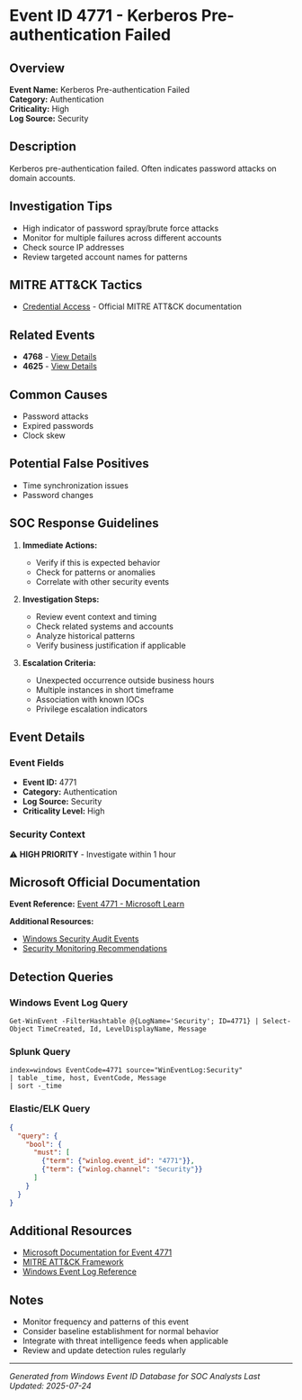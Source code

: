 # Event ID 4771 - Kerberos Pre-authentication Failed

## Overview
**Event Name:** Kerberos Pre-authentication Failed  
**Category:** Authentication  
**Criticality:** High  
**Log Source:** Security  

## Description
Kerberos pre-authentication failed. Often indicates password attacks on domain accounts.

## Investigation Tips
- High indicator of password spray/brute force attacks
- Monitor for multiple failures across different accounts
- Check source IP addresses
- Review targeted account names for patterns

## MITRE ATT&CK Tactics
- [Credential Access](https://attack.mitre.org/tactics/TA0006/) - Official MITRE ATT&CK documentation

## Related Events
- **4768** - [View Details](4768.md)
- **4625** - [View Details](4625.md)

## Common Causes
- Password attacks
- Expired passwords
- Clock skew

## Potential False Positives
- Time synchronization issues
- Password changes

## SOC Response Guidelines
1. **Immediate Actions:**
   - Verify if this is expected behavior
   - Check for patterns or anomalies
   - Correlate with other security events

2. **Investigation Steps:**
   - Review event context and timing
   - Check related systems and accounts
   - Analyze historical patterns
   - Verify business justification if applicable

3. **Escalation Criteria:**
   - Unexpected occurrence outside business hours
   - Multiple instances in short timeframe
   - Association with known IOCs
   - Privilege escalation indicators

## Event Details

### Event Fields
- **Event ID:** 4771
- **Category:** Authentication
- **Log Source:** Security
- **Criticality Level:** High

### Security Context
⚠️ **HIGH PRIORITY** - Investigate within 1 hour

## Microsoft Official Documentation
**Event Reference:** [Event 4771 - Microsoft Learn](https://learn.microsoft.com/en-us/previous-versions/windows/it-pro/windows-10/security/threat-protection/auditing/event-4771)

**Additional Resources:**
- [Windows Security Audit Events](https://learn.microsoft.com/en-us/windows/security/threat-protection/auditing/audit-events)
- [Security Monitoring Recommendations](https://learn.microsoft.com/en-us/windows-server/identity/ad-ds/plan/appendix-l--events-to-monitor)

## Detection Queries

### Windows Event Log Query
```
Get-WinEvent -FilterHashtable @{LogName='Security'; ID=4771} | Select-Object TimeCreated, Id, LevelDisplayName, Message
```

### Splunk Query
```spl
index=windows EventCode=4771 source="WinEventLog:Security"
| table _time, host, EventCode, Message
| sort -_time
```

### Elastic/ELK Query
```json
{
  "query": {
    "bool": {
      "must": [
        {"term": {"winlog.event_id": "4771"}},
        {"term": {"winlog.channel": "Security"}}
      ]
    }
  }
}
```

## Additional Resources
- [Microsoft Documentation for Event 4771](https://docs.microsoft.com/en-us/windows/security/threat-protection/auditing/event-4771)
- [MITRE ATT&CK Framework](https://attack.mitre.org/)
- [Windows Event Log Reference](https://docs.microsoft.com/en-us/windows/win32/eventlog/event-logging)

## Notes
- Monitor frequency and patterns of this event
- Consider baseline establishment for normal behavior
- Integrate with threat intelligence feeds when applicable
- Review and update detection rules regularly

---
*Generated from Windows Event ID Database for SOC Analysts*
*Last Updated: 2025-07-24*